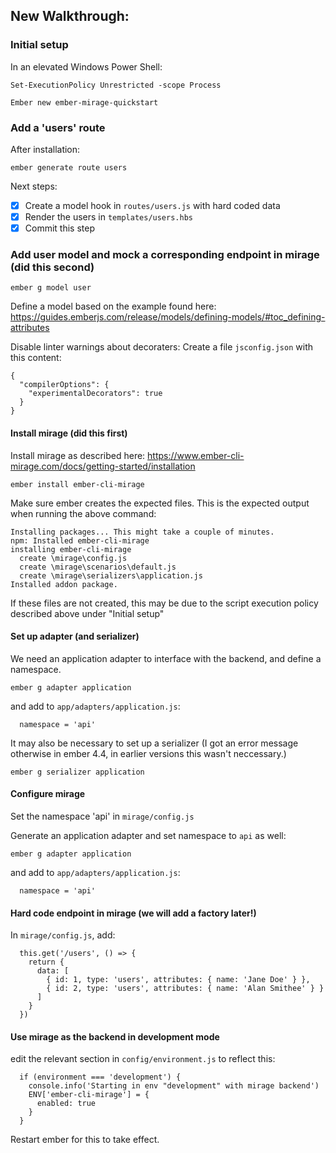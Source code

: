 ## New Walkthrough:

### Initial setup

In an elevated Windows Power Shell:

```
Set-ExecutionPolicy Unrestricted -scope Process
```

```
Ember new ember-mirage-quickstart
```

### Add a 'users' route

After installation:

```
ember generate route users 
```

Next steps:
* [x] Create a model hook in `routes/users.js` with hard coded data
* [x] Render the users in `templates/users.hbs`
* [x] Commit this step

### Add user model and mock a corresponding endpoint in mirage (did this second)

```
ember g model user
```

Define a model based on the example found here:
https://guides.emberjs.com/release/models/defining-models/#toc_defining-attributes


Disable linter warnings about decoraters: Create a file `jsconfig.json` with this content:
```
{
  "compilerOptions": {
    "experimentalDecorators": true
  }
}
```

#### Install mirage (did this first)

Install mirage as described here: https://www.ember-cli-mirage.com/docs/getting-started/installation
```
ember install ember-cli-mirage
```

Make sure ember creates the expected files. This is the expected output when running the above command:
```
Installing packages... This might take a couple of minutes.
npm: Installed ember-cli-mirage
installing ember-cli-mirage
  create \mirage\config.js
  create \mirage\scenarios\default.js
  create \mirage\serializers\application.js
Installed addon package.
```

If these files are not created, this may be due to the script execution policy described above under "Initial setup"


#### Set up adapter (and serializer)

We need an application adapter to interface with the backend, and define a namespace.

```
ember g adapter application
```

and add to `app/adapters/application.js`:
```
  namespace = 'api'
```

It may also be necessary to set up a serializer (I got an error message otherwise in ember 4.4, in earlier versions this wasn't neccessary.)

```
ember g serializer application
```


#### Configure mirage

Set the namespace 'api' in `mirage/config.js`

Generate an application adapter and set namespace to `api` as well:
```
ember g adapter application
```
and add to `app/adapters/application.js`:
```
  namespace = 'api'
```

#### Hard code endpoint in mirage (we will add a factory later!)

In `mirage/config.js`, add:
```
  this.get('/users', () => {
    return {
      data: [
        { id: 1, type: 'users', attributes: { name: 'Jane Doe' } },
        { id: 2, type: 'users', attributes: { name: 'Alan Smithee' } }
      ]
    }
  })
```

#### Use mirage as the backend in development mode

edit the relevant section in `config/environment.js` to reflect this:
```
  if (environment === 'development') {
    console.info('Starting in env "development" with mirage backend')
    ENV['ember-cli-mirage'] = {
      enabled: true
    }
  }
```

Restart ember for this to take effect.


